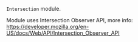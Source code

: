`Intersection` module.

Module uses Intersection Observer API, more info: https://developer.mozilla.org/en-US/docs/Web/API/Intersection_Observer_API
